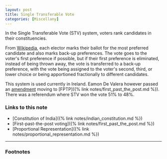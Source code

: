 ```yaml
---
layout: post
title: Single Transferable Vote
categories: [Miscellany]
---
```


In the Single Transferable Vote (STV) system, voters rank candidates in their constituencies.

From [Wikipedia](https://en.wikipedia.org/wiki/Single_transferable_vote),
each elector marks their ballot for the most preferred candidate and
also marks back-up preferences. The vote goes to the voter's first preference if possible,
but if their first preference is eliminated, instead of being thrown away,
the vote is transferred to a back-up preference, with the vote being assigned
to the voter's second, third, or lower choice or being apportioned
fractionally to different candidates.

This system is used currently in Ireland. Eamon De Valera however passed an
[amendment](https://en.wikipedia.org/wiki/Third_Amendment_of_the_Constitution_Bill_1958)
moving to [FPTP]({% link notes/first_past_the_post.md %}). There was a referendum
where STV won the vote 51% to 48%.


### Links to this note
* [Constitution of India]({% link notes/indian_constitution.md %})
* [First-past-the-post voting]({% link notes/first_past_the_post.md %})
* [Proportional Representation]({% link notes/proportional_representation.md %})


___

### Footnotes
